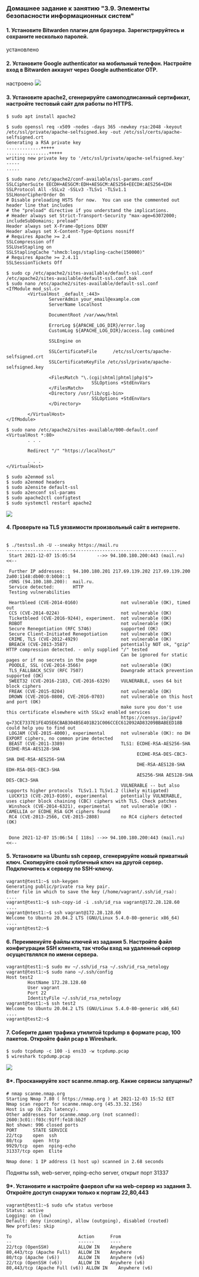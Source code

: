 ### Домашнее задание к занятию "3.9. Элементы безопасности информационных систем"

#### 1. Установите Bitwarden плагин для браузера. Зарегистрируйтесь и сохраните несколько паролей.
установлено
#### 2. Установите Google authenticator на мобильный телефон. Настройте вход в Bitwarden аккаунт через Google authenticator OTP.
настроено
![](pics/1.png)
#### 3. Установите apache2, сгенерируйте самоподписанный сертификат, настройте тестовый сайт для работы по HTTPS.
```shell
$ sudo apt install apache2
```
```shell
$ sudo openssl req -x509 -nodes -days 365 -newkey rsa:2048 -keyout /etc/ssl/private/apache-selfsigned.key -out /etc/ssl/certs/apache-selfsigned.crt
Generating a RSA private key
.............+++++
................+++++
writing new private key to '/etc/ssl/private/apache-selfsigned.key'
-----
.....
```
```shell
$ sudo nano /etc/apache2/conf-available/ssl-params.conf
SSLCipherSuite EECDH+AESGCM:EDH+AESGCM:AES256+EECDH:AES256+EDH
SSLProtocol All -SSLv2 -SSLv3 -TLSv1 -TLSv1.1
SSLHonorCipherOrder On
# Disable preloading HSTS for now.  You can use the commented out header line that includes
# the "preload" directive if you understand the implications.
# Header always set Strict-Transport-Security "max-age=63072000; includeSubDomains; preload"
Header always set X-Frame-Options DENY
Header always set X-Content-Type-Options nosniff
# Requires Apache >= 2.4
SSLCompression off
SSLUseStapling on
SSLStaplingCache "shmcb:logs/stapling-cache(150000)"
# Requires Apache >= 2.4.11
SSLSessionTickets Off
```
```shell
$ sudo cp /etc/apache2/sites-available/default-ssl.conf /etc/apache2/sites-available/default-ssl.conf.bak
$ sudo nano /etc/apache2/sites-available/default-ssl.conf
<IfModule mod_ssl.c>
        <VirtualHost _default_:443>
                ServerAdmin your_email@example.com
                ServerName localhost

                DocumentRoot /var/www/html

                ErrorLog ${APACHE_LOG_DIR}/error.log
                CustomLog ${APACHE_LOG_DIR}/access.log combined

                SSLEngine on

                SSLCertificateFile      /etc/ssl/certs/apache-selfsigned.crt
                SSLCertificateKeyFile /etc/ssl/private/apache-selfsigned.key

                <FilesMatch "\.(cgi|shtml|phtml|php)$">
                                SSLOptions +StdEnvVars
                </FilesMatch>
                <Directory /usr/lib/cgi-bin>
                                SSLOptions +StdEnvVars
                </Directory>

        </VirtualHost>
</IfModule>
```
```shell
$ sudo nano /etc/apache2/sites-available/000-default.conf
<VirtualHost *:80>
        . . .

        Redirect "/" "https://localhost/"

        . . .
</VirtualHost>
```
```shell
$ sudo a2enmod ssl
$ sudo a2enmod headers
$ sudo a2ensite default-ssl
$ sudo a2enconf ssl-params
$ sudo apache2ctl configtest
$ sudo systemctl restart apache2
```
![](pics/2.png)

#### 4. Проверьте на TLS уязвимости произвольный сайт в интернете.
```

$ ./testssl.sh -U --sneaky https://mail.ru 
----------------------------------------------------------------
 Start 2021-12-07 15:05:54        -->> 94.100.180.200:443 (mail.ru) <<--

 Further IP addresses:   94.100.180.201 217.69.139.202 217.69.139.200 2a00:1148:db00:0:b0b0::1 
 rDNS (94.100.180.200):  mail.ru.
 Service detected:       HTTP
 Testing vulnerabilities 

 Heartbleed (CVE-2014-0160)                not vulnerable (OK), timed out
 CCS (CVE-2014-0224)                       not vulnerable (OK)
 Ticketbleed (CVE-2016-9244), experiment.  not vulnerable (OK)
 ROBOT                                     not vulnerable (OK)
 Secure Renegotiation (RFC 5746)           supported (OK)
 Secure Client-Initiated Renegotiation     not vulnerable (OK)
 CRIME, TLS (CVE-2012-4929)                not vulnerable (OK)
 BREACH (CVE-2013-3587)                    potentially NOT ok, "gzip" HTTP compression detected. - only supplied "/" tested
                                           Can be ignored for static pages or if no secrets in the page
 POODLE, SSL (CVE-2014-3566)               not vulnerable (OK)
 TLS_FALLBACK_SCSV (RFC 7507)              Downgrade attack prevention supported (OK)
 SWEET32 (CVE-2016-2183, CVE-2016-6329)    VULNERABLE, uses 64 bit block ciphers
 FREAK (CVE-2015-0204)                     not vulnerable (OK)
 DROWN (CVE-2016-0800, CVE-2016-0703)      not vulnerable on this host and port (OK)
                                           make sure you don't use this certificate elsewhere with SSLv2 enabled services
                                           https://censys.io/ipv4?q=73CE7337E1FE4D5E6CBAB304B5E401B21C006CCEC612092AD83209BBABEED18B could help you to find out
 LOGJAM (CVE-2015-4000), experimental      not vulnerable (OK): no DH EXPORT ciphers, no common prime detected
 BEAST (CVE-2011-3389)                     TLS1: ECDHE-RSA-AES256-SHA ECDHE-RSA-AES128-SHA
                                                 ECDHE-RSA-DES-CBC3-SHA DHE-RSA-AES256-SHA
                                                 DHE-RSA-AES128-SHA EDH-RSA-DES-CBC3-SHA
                                                 AES256-SHA AES128-SHA DES-CBC3-SHA 
                                           VULNERABLE -- but also supports higher protocols  TLSv1.1 TLSv1.2 (likely mitigated)
 LUCKY13 (CVE-2013-0169), experimental     potentially VULNERABLE, uses cipher block chaining (CBC) ciphers with TLS. Check patches
 Winshock (CVE-2014-6321), experimental    not vulnerable (OK) - CAMELLIA or ECDHE_RSA GCM ciphers found
 RC4 (CVE-2013-2566, CVE-2015-2808)        no RC4 ciphers detected (OK)


 Done 2021-12-07 15:06:54 [ 118s] -->> 94.100.180.200:443 (mail.ru) <<--

```
#### 5. Установите на Ubuntu ssh сервер, сгенерируйте новый приватный ключ. Скопируйте свой публичный ключ на другой сервер. Подключитесь к серверу по SSH-ключу.
```shell
vagrant@test1:~$ ssh-keygen
Generating public/private rsa key pair.
Enter file in which to save the key (/home/vagrant/.ssh/id_rsa):
....
vagrant@test1:~$ ssh-copy-id -i .ssh/id_rsa vagrant@172.28.128.60
....
vagrant@ntest1:~$ ssh vagrant@172.28.128.60
Welcome to Ubuntu 20.04.2 LTS (GNU/Linux 5.4.0-80-generic x86_64)
....
vagrant@test2:~$
```
#### 6. Переименуйте файлы ключей из задания 5. Настройте файл конфигурации SSH клиента, так чтобы вход на удаленный сервер осуществлялся по имени сервера.
```shell
vagrant@test1:~$ sudo mv ~/.ssh/id_rsa ~/.ssh/id_rsa_netology
vagrant@test1:~$ sudo nano ~/.ssh/config
Host test2
        HostName 172.28.128.60
        User vagrant
        Port 22
        IdentityFile ~/.ssh/id_rsa_netology
vagrant@test1:~$ ssh test2
Welcome to Ubuntu 20.04.2 LTS (GNU/Linux 5.4.0-80-generic x86_64)
....
vagrant@test2:~$
```
#### 7. Соберите дамп трафика утилитой tcpdump в формате pcap, 100 пакетов. Откройте файл pcap в Wireshark.
```
$ sudo tcpdump -c 100 -i ens33 -w tcpdump.pcap
$ wireshark tcpdump.pcap

```
![](pics/7.png)

#### 8*. Просканируйте хост scanme.nmap.org. Какие сервисы запущены?

```shell
# nmap scanme.nmap.org
Starting Nmap 7.80 ( https://nmap.org ) at 2021-12-03 15:52 EET
Nmap scan report for scanme.nmap.org (45.33.32.156)
Host is up (0.22s latency).
Other addresses for scanme.nmap.org (not scanned): 2600:3c01::f03c:91ff:fe18:bb2f
Not shown: 996 closed ports
PORT      STATE SERVICE
22/tcp    open  ssh
80/tcp    open  http
9929/tcp  open  nping-echo
31337/tcp open  Elite

Nmap done: 1 IP address (1 host up) scanned in 2.68 seconds
```
Подняты ssh, web-server, nping-echo server, открыт порт 31337

#### 9*. Установите и настройте фаервол ufw на web-сервер из задания 3. Откройте доступ снаружи только к портам 22,80,443
```shell
vagrant@test1:~$ sudo ufw status verbose
Status: active
Logging: on (low)
Default: deny (incoming), allow (outgoing), disabled (routed)
New profiles: skip

To                         Action      From
--                         ------      ----
22/tcp (OpenSSH)           ALLOW IN    Anywhere
80,443/tcp (Apache Full)   ALLOW IN    Anywhere
80/tcp (Apache (v6))       ALLOW IN    Anywhere (v6)
22/tcp (OpenSSH (v6))      ALLOW IN    Anywhere (v6)
80,443/tcp (Apache Full (v6)) ALLOW IN    Anywhere (v6)
```
